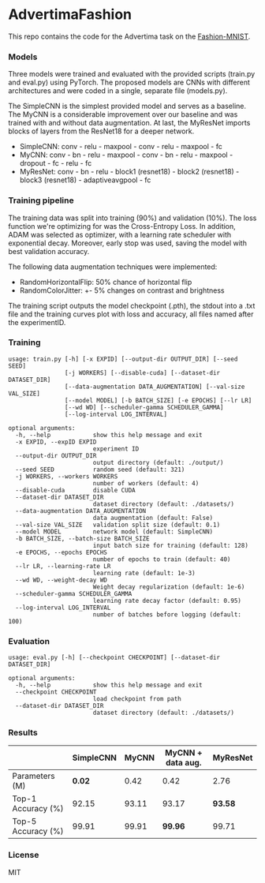 # AdvertimaFashion

This repo contains the code for the Advertima task on the [Fashion-MNIST](https://github.com/zalandoresearch/fashion-mnist).

### Models
Three models were trained and evaluated with the provided scripts (train.py and eval.py) using PyTorch. The proposed models are CNNs with different architectures and were coded in a single, separate file (models.py).

The SimpleCNN is the simplest provided model and serves as a baseline. The MyCNN is a considerable improvement over our baseline and was trained with and without data augmentation. At last, the MyResNet imports blocks of layers from the ResNet18 for a deeper network.

* SimpleCNN: conv - relu - maxpool - conv - relu - maxpool - fc
* MyCNN: conv - bn - relu - maxpool - conv - bn - relu - maxpool - dropout - fc - relu - fc
* MyResNet: conv - bn - relu - block1 (resnet18) - block2 (resnet18) - block3 (resnet18) - adaptiveavgpool - fc

### Training pipeline
The training data was split into training (90%) and validation (10%). The loss function we're optimizing for was the Cross-Entropy Loss. In addition, ADAM was selected as optimizer, with a learning rate scheduler with exponential decay.  Moreover, early stop was used, saving the model with best validation accuracy.

The following data augmentation techniques were implemented:
* RandomHorizontalFlip: 50% chance of horizontal flip
* RandomColorJitter: +- 5% changes on contrast and brightness

The training script outputs the model checkpoint (.pth), the stdout into a .txt file and the training curves plot with loss and accuracy, all files named after the experimentID.

### Training
```
usage: train.py [-h] [-x EXPID] [--output-dir OUTPUT_DIR] [--seed SEED]
                [-j WORKERS] [--disable-cuda] [--dataset-dir DATASET_DIR]
                [--data-augmentation DATA_AUGMENTATION] [--val-size VAL_SIZE]
                [--model MODEL] [-b BATCH_SIZE] [-e EPOCHS] [--lr LR]
                [--wd WD] [--scheduler-gamma SCHEDULER_GAMMA]
                [--log-interval LOG_INTERVAL]

optional arguments:
  -h, --help            show this help message and exit
  -x EXPID, --expID EXPID
                        experiment ID
  --output-dir OUTPUT_DIR
                        output directory (default: ./output/)
  --seed SEED           random seed (default: 321)
  -j WORKERS, --workers WORKERS
                        number of workers (default: 4)
  --disable-cuda        disable CUDA
  --dataset-dir DATASET_DIR
                        dataset directory (default: ./datasets/)
  --data-augmentation DATA_AUGMENTATION
                        data augmentation (default: False)
  --val-size VAL_SIZE   validation split size (default: 0.1)
  --model MODEL         network model (default: SimpleCNN)
  -b BATCH_SIZE, --batch-size BATCH_SIZE
                        input batch size for training (default: 128)
  -e EPOCHS, --epochs EPOCHS
                        number of epochs to train (default: 40)
  --lr LR, --learning-rate LR
                        learning rate (default: 1e-3)
  --wd WD, --weight-decay WD
                        Weight decay regularization (default: 1e-6)
  --scheduler-gamma SCHEDULER_GAMMA
                        learning rate decay factor (default: 0.95)
  --log-interval LOG_INTERVAL
                        number of batches before logging (default: 100)
```
### Evaluation
```
usage: eval.py [-h] [--checkpoint CHECKPOINT] [--dataset-dir DATASET_DIR]

optional arguments:
  -h, --help            show this help message and exit
  --checkpoint CHECKPOINT
                        load checkpoint from path
  --dataset-dir DATASET_DIR
                        dataset directory (default: ./datasets/)
```

### Results
| | SimpleCNN | MyCNN | MyCNN + data aug. | MyResNet |
| --- | --- | --- | --- | --- |
| Parameters (M) | **0.02**  | 0.42 | 0.42 | 2.76 |
| Top-1 Accuracy (%) | 92.15 | 93.11 | 93.17 | **93.58** |
| Top-5 Accuracy (%) | 99.91 | 99.91 | **99.96** | 99.71 |

### License
MIT
